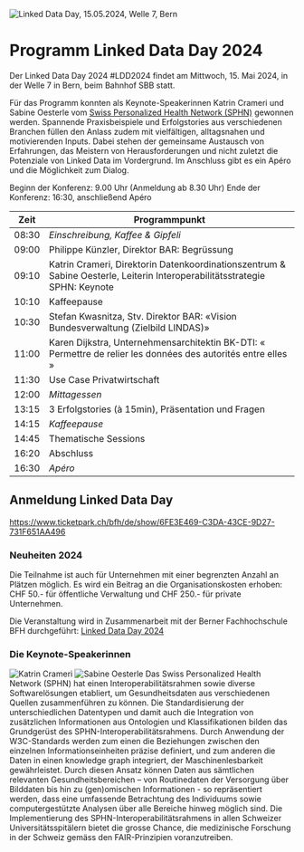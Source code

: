 ![Linked Data Day, 15.05.2024, Welle 7, Bern](/static-assets/img/linked-data-day-2024-de.png)


# Programm Linked Data Day 2024

Der Linked Data Day 2024 #LDD2024 findet am Mittwoch, 15. Mai 2024, in der Welle 7 in Bern, beim Bahnhof SBB statt.

Für das Programm konnten als Keynote-Speakerinnen Katrin Crameri und Sabine Oesterle vom [Swiss Personalized Health Network (SPHN)](https://sphn.ch/de/home/) gewonnen werden.
Spannende Praxisbeispiele und Erfolgstories aus verschiedenen Branchen füllen den Anlass zudem mit vielfältigen, alltagsnahen und motivierenden Inputs. Dabei stehen der gemeinsame Austausch von Erfahrungen, das Meistern von Herausforderungen und nicht zuletzt die Potenziale von Linked Data im Vordergrund.
Im Anschluss gibt es ein Apéro und die Möglichkeit zum Dialog.

Beginn der Konferenz: 9.00 Uhr (Anmeldung ab 8.30 Uhr)
Ende der Konferenz: 16:30, anschließend Apéro

| **Zeit** | **Programmpunkt**                                                                                                          |
|----------|----------------------------------------------------------------------------------------------------------------------------|
| 08:30    | _Einschreibung, Kaffee & Gipfeli_                                                                                          |
| 09:00    | Philippe Künzler, Direktor BAR: Begrüssung                                                                                 |
| 09:10    | Katrin Crameri, Direktorin Datenkoordinationszentrum & Sabine Oesterle, Leiterin Interoperabilitätsstrategie SPHN: Keynote |
| 10:10    | Kaffeepause                                                                                                                |
| 10:30    | Stefan Kwasnitza, Stv. Direktor BAR: «Vision Bundesverwaltung (Zielbild LINDAS)»                                           |
| 11:00    | Karen Dijkstra, Unternehmensarchitektin BK-DTI: « Permettre de relier les données des autorités entre elles »              |
| 11:30    | Use Case Privatwirtschaft                                                                                                  |
| 12:00    | _Mittagessen_                                                                                                              |
| 13:15    | 3 Erfolgstories (à 15min), Präsentation und Fragen                                                                         |
| 14:15    | _Kaffeepause_                                                                                                              |
| 14:45    | Thematische Sessions                                                                                                       |
| 16:20    | Abschluss                                                                                                                  |
| 16:30    | _Apéro_                                                                                                                    |

## Anmeldung Linked Data Day
https://www.ticketpark.ch/bfh/de/show/6FE3E469-C3DA-43CE-9D27-731F651AA496

### Neuheiten 2024

Die Teilnahme ist auch für Unternehmen mit einer begrenzten Anzahl an Plätzen möglich.
Es wird ein Beitrag an die Organisationskosten erhoben: CHF 50.- für öffentliche Verwaltung und CHF 250.- für private Unternehmen.


Die Veranstaltung wird in Zusammenarbeit mit der Berner Fachhochschule BFH durchgeführt: [Linked Data Day 2024](https://www.bfh.ch/de/aktuell/fachveranstaltungen/linked-data-day-2024/)

### Die Keynote-Speakerinnen
![Katrin Crameri](/static-assets/img/Katrin_250x250.jpg)
![Sabine Oesterle](/static-assets/img/Sabine_Oe_250x250.jpg)
Das Swiss Personalized Health Network (SPHN) hat einen Interoperabilitätsrahmen sowie diverse Softwarelösungen etabliert, um Gesundheitsdaten aus verschiedenen Quellen zusammenführen zu können. Die Standardisierung der unterschiedlichen Datentypen und damit auch die Integration von zusätzlichen Informationen aus Ontologien und Klassifikationen bilden das Grundgerüst des SPHN-Interoperabilitätsrahmens. Durch Anwendung der W3C-Standards werden zum einen die Beziehungen zwischen den einzelnen Informationseinheiten präzise definiert, und zum anderen die Daten in einen knowledge graph integriert, der Maschinenlesbarkeit gewährleistet. Durch diesen Ansatz können Daten aus sämtlichen relevanten Gesundheitsbereichen – von Routinedaten der Versorgung über Bilddaten bis hin zu (gen)omischen Informationen - so repräsentiert werden, dass eine umfassende Betrachtung des Individuums sowie computergestützte Analysen über alle Bereiche hinweg möglich sind. Die Implementierung des SPHN-Interoperabilitätsrahmens in allen Schweizer Universitätsspitälern bietet die grosse Chance, die medizinische Forschung in der Schweiz gemäss den FAIR-Prinzipien voranzutreiben.
